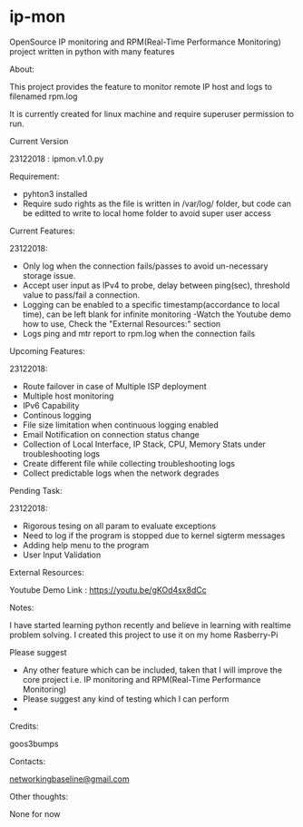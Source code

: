 # ip-mon
OpenSource IP monitoring and RPM(Real-Time Performance Monitoring) project written in python with many features

About:

This project provides the feature to monitor remote IP host and logs to filenamed rpm.log

It is currently created for linux machine and require superuser permission to run.

Current Version 

23122018 : ipmon.v1.0.py

Requirement:

* pyhton3 installed
* Require sudo rights as the file is written in /var/log/ folder, but code can be editted to write to local home folder to avoid super user access

Current Features:

23122018:
* Only log when the connection fails/passes to avoid un-necessary storage issue.
* Accept user input as  IPv4 to probe, delay between ping(sec), threshold value to pass/fail a connection.
* Logging can be enabled to a specific timestamp(accordance to local time), can be left blank for infinite monitoring
  -Watch the Youtube demo how to use, Check the "External Resources:" section
* Logs ping and mtr report to rpm.log when the connection fails

Upcoming Features:

23122018:
* Route failover in case of Multiple ISP deployment
* Multiple host monitoring
* IPv6 Capability
* Continous logging
* File size limitation when continuous logging enabled
* Email Notification on connection status change
* Collection of Local Interface, IP Stack, CPU, Memory Stats under troubleshooting logs
* Create different file while collecting troubleshooting logs
* Collect predictable logs when the network degrades

Pending Task:

23122018:
* Rigorous tesing on all param to evaluate exceptions
* Need to log if the program is stopped due to kernel sigterm messages
* Adding help menu to the program
* User Input Validation

External Resources:

Youtube Demo Link : https://youtu.be/gKOd4sx8dCc

Notes:

I have started learning python recently and believe in learning with realtime problem solving. I created this project to use it on my home Rasberry-Pi

  Please suggest

* Any other feature which can be included, taken that I will improve the core project i.e. IP monitoring and RPM(Real-Time Performance Monitoring)
* Please suggest any kind of testing which I can perform
* 

Credits:

goos3bumps

Contacts:

networkingbaseline@gmail.com

Other thoughts:

None for now
